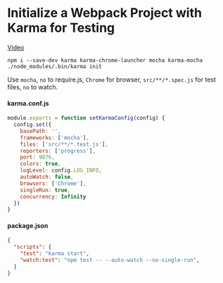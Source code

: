 # Initialize a Webpack Project with Karma for Testing
[Video](https://egghead.io/lessons/javascript-initialize-a-webpack-project-with-karma-for-testing)

```
npm i --save-dev karma karma-chrome-launcher mocha karma-mocha
./node_modules/.bin/karma init
```

Use ``mocha``, ``no`` to require.js, ``Chrome`` for browser, ``src/**/*.spec.js`` for test files, ``no`` to watch.

#### karma.conf.js
```js
module.exports = function setKarmaConfig(config) {
  config.set({
    basePath: '',
    frameworks: ['mocha'],
    files: ['src/**/*.test.js'],
    reporters: ['progress'],
    port: 9876,
    colors: true,
    logLevel: config.LOG_INFO,
    autoWatch: false,
    browsers: ['Chrome'],
    singleRun: true,
    concurrency: Infinity
  })
}
```

#### package.json
``` json
{
  "scripts": {
    "test": "karma start",
    "watch:test": "npm test -- --auto-watch --no-single-run",
  }
}
```
